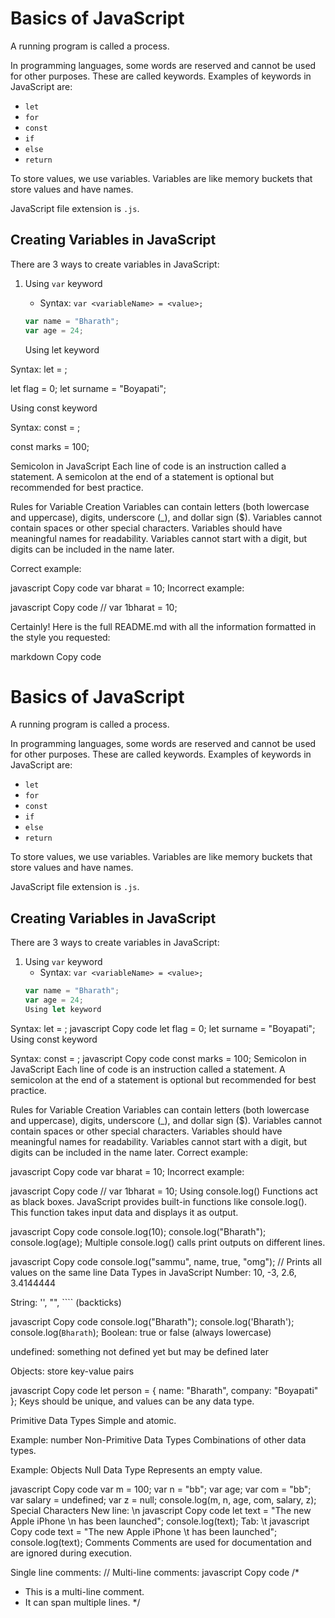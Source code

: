 # Basics of JavaScript

A running program is called a process.

In programming languages, some words are reserved and cannot be used for other purposes. These are called keywords. Examples of keywords in JavaScript are:

- `let`
- `for`
- `const`
- `if`
- `else`
- `return`

To store values, we use variables. Variables are like memory buckets that store values and have names.

JavaScript file extension is `.js`.

## Creating Variables in JavaScript

There are 3 ways to create variables in JavaScript:

1. Using `var` keyword

   - Syntax: `var <variableName> = <value>;`

   ```javascript
   var name = "Bharath";
   var age = 24;
   ```

   Using let keyword

Syntax: let <variableName> = <value>;

let flag = 0;
let surname = "Boyapati";

Using const keyword

Syntax: const <variableName> = <value>;

const marks = 100;

Semicolon in JavaScript
Each line of code is an instruction called a statement. A semicolon at the end of a statement is optional but recommended for best practice.

Rules for Variable Creation
Variables can contain letters (both lowercase and uppercase), digits, underscore (\_), and dollar sign ($).
Variables cannot contain spaces or other special characters.
Variables should have meaningful names for readability.
Variables cannot start with a digit, but digits can be included in the name later.

Correct example:

javascript
Copy code
var bharat = 10;
Incorrect example:

javascript
Copy code
// var 1bharat = 10;

Certainly! Here is the full README.md with all the information formatted in the style you requested:

markdown
Copy code

# Basics of JavaScript

A running program is called a process.

In programming languages, some words are reserved and cannot be used for other purposes. These are called keywords. Examples of keywords in JavaScript are:

- `let`
- `for`
- `const`
- `if`
- `else`
- `return`

To store values, we use variables. Variables are like memory buckets that store values and have names.

JavaScript file extension is `.js`.

## Creating Variables in JavaScript

There are 3 ways to create variables in JavaScript:

1. Using `var` keyword
   - Syntax: `var <variableName> = <value>;`
   ```javascript
   var name = "Bharath";
   var age = 24;
   Using let keyword
   ```

Syntax: let <variableName> = <value>;
javascript
Copy code
let flag = 0;
let surname = "Boyapati";
Using const keyword

Syntax: const <variableName> = <value>;
javascript
Copy code
const marks = 100;
Semicolon in JavaScript
Each line of code is an instruction called a statement. A semicolon at the end of a statement is optional but recommended for best practice.

Rules for Variable Creation
Variables can contain letters (both lowercase and uppercase), digits, underscore (\_), and dollar sign ($).
Variables cannot contain spaces or other special characters.
Variables should have meaningful names for readability.
Variables cannot start with a digit, but digits can be included in the name later.
Correct example:

javascript
Copy code
var bharat = 10;
Incorrect example:

javascript
Copy code
// var 1bharat = 10;
Using console.log()
Functions act as black boxes. JavaScript provides built-in functions like console.log(). This function takes input data and displays it as output.

javascript
Copy code
console.log(10);
console.log("Bharath");
console.log(age);
Multiple console.log() calls print outputs on different lines.

javascript
Copy code
console.log("sammu", name, true, "omg"); // Prints all values on the same line
Data Types in JavaScript
Number: 10, -3, 2.6, 3.4144444

String: '', "", ```` (backticks)

javascript
Copy code
console.log("Bharath");
console.log('Bharath');
console.log(`Bharath`);
Boolean: true or false (always lowercase)

undefined: something not defined yet but may be defined later

Objects: store key-value pairs

javascript
Copy code
let person = {
name: "Bharath",
company: "Boyapati"
};
Keys should be unique, and values can be any data type.

Primitive Data Types
Simple and atomic.

Example: number
Non-Primitive Data Types
Combinations of other data types.

Example: Objects
Null Data Type
Represents an empty value.

javascript
Copy code
var m = 100;
var n = "bb";
var age;
var com = "bb";
var salary = undefined;
var z = null;
console.log(m, n, age, com, salary, z);
Special Characters
New line: \n
javascript
Copy code
let text = "The new Apple iPhone \n has been launched";
console.log(text);
Tab: \t
javascript
Copy code
text = "The new Apple iPhone \t has been launched";
console.log(text);
Comments
Comments are used for documentation and are ignored during execution.

Single line comments: //
Multi-line comments:
javascript
Copy code
/\*

- This is a multi-line comment.
- It can span multiple lines.
  \*/
